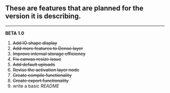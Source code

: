 ## **These are features that are planned for the version it is describing.**

---

**BETA 1.0**
1. ~~Add IO shape display~~
2. ~~Add more features to Dense layer~~
3. ~~Improve internal storage efficiency~~
4. ~~Fix canvas resize issue~~
5. ~~Add default uploads~~
6. ~~Revise the activation layer node~~
7. ~~Create compile functionality~~
8. ~~Create export functionality~~
9. write a basic *README*